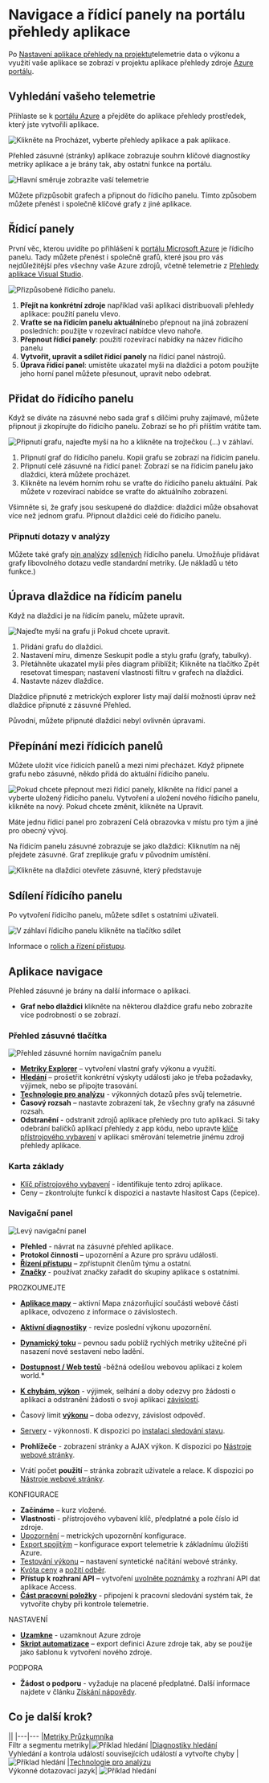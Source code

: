 <properties
    pageTitle="Řídicí panely ovládacích prvků a navigace v portálu aplikace přehledy | Microsoft Azure"
    description="Vytvoření zobrazení klíčových vylepšeného řízení spotřeby grafy a dotazů."
    services="application-insights"
    documentationCenter=""
    authors="alancameronwills"
    manager="douge"/>

<tags
    ms.service="application-insights"
    ms.workload="tbd"
    ms.tgt_pltfrm="ibiza"
    ms.devlang="multiple"
    ms.topic="article" 
    ms.date="10/18/2016"
    ms.author="awills"/>

# <a name="navigation-and-dashboards-in-the-application-insights-portal"></a>Navigace a řídicí panely na portálu přehledy aplikace

Po [Nastavení aplikace přehledy na projektu](app-insights-overview.md)telemetrie data o výkonu a využití vaše aplikace se zobrazí v projektu aplikace přehledy zdroje [Azure portálu](https://portal.azure.com).


## <a name="find-your-telemetry"></a>Vyhledání vašeho telemetrie

Přihlaste se k [portálu Azure](https://portal.azure.com) a přejděte do aplikace přehledy prostředek, který jste vytvořili aplikace.

![Klikněte na Procházet, vyberte přehledy aplikace a pak aplikace.](./media/app-insights-dashboards/00-start.png)

Přehled zásuvné (stránky) aplikace zobrazuje souhrn klíčové diagnostiky metriky aplikace a je brány tak, aby ostatní funkce na portálu.


![Hlavní směruje zobrazíte vaší telemetrie](./media/app-insights-dashboards/010-oview.png)

Můžete přizpůsobit grafech a připnout do řídicího panelu. Tímto způsobem můžete přenést i společně klíčové grafy z jiné aplikace.


## <a name="dashboards"></a>Řídicí panely

První věc, kterou uvidíte po přihlášení k [portálu Microsoft Azure](https://portal.azure.com) je řídicího panelu. Tady můžete přenést i společně grafů, které jsou pro vás nejdůležitější přes všechny vaše Azure zdrojů, včetně telemetrie z [Přehledy aplikace Visual Studio](app-insights-overview.md).
 

![Přizpůsobené řídicího panelu.](./media/app-insights-dashboards/31.png)


1. **Přejít na konkrétní zdroje** například vaši aplikaci distribuovali přehledy aplikace: použití panelu vlevo.
2. **Vraťte se na řídicím panelu aktuální**nebo přepnout na jiná zobrazení posledních: použijte v rozevírací nabídce vlevo nahoře.
3. **Přepnout řídicí panely**: použití rozevírací nabídky na název řídicího panelu
4. **Vytvořit, upravit a sdílet řídicí panely** na řídicí panel nástrojů.
5. **Úprava řídicí panel**: umístěte ukazatel myši na dlaždici a potom použijte jeho horní panel můžete přesunout, upravit nebo odebrat.


## <a name="add-to-a-dashboard"></a>Přidat do řídicího panelu

Když se díváte na zásuvné nebo sada graf s dílčími pruhy zajímavé, můžete připnout ji zkopírujte do řídicího panelu. Zobrazí se ho při příštím vrátíte tam.

![Připnutí grafu, najeďte myší na ho a klikněte na trojtečkou (...) v záhlaví.](./media/app-insights-dashboards/33.png)

1. Připnutí graf do řídicího panelu. Kopii grafu se zobrazí na řídicím panelu.
2. Připnutí celé zásuvné na řídicí panel: Zobrazí se na řídicím panelu jako dlaždici, která můžete procházet.
3. Klikněte na levém horním rohu se vraťte do řídicího panelu aktuální. Pak můžete v rozevírací nabídce se vraťte do aktuálního zobrazení.

Všimněte si, že grafy jsou seskupené do dlaždice: dlaždici může obsahovat více než jednom grafu. Připnout dlaždici celé do řídicího panelu.

### <a name="pin-any-query-in-analytics"></a>Připnutí dotazy v analýzy

Můžete také grafy [pin analýzy](app-insights-analytics-using.md#pin-to-dashboard) [sdílených](#share-dashboards-with-your-team) řídicího panelu. Umožňuje přidávat grafy libovolného dotazu vedle standardní metriky. (Je nákladů u této funkce.)

## <a name="adjust-a-tile-on-the-dashboard"></a>Úprava dlaždice na řídicím panelu

Když na dlaždici je na řídicím panelu, můžete upravit.

![Najeďte myší na grafu ji Pokud chcete upravit.](./media/app-insights-dashboards/36.png)

1. Přidání grafu do dlaždici. 
2. Nastavení míru, dimenze Seskupit podle a stylu grafu (grafy, tabulky).
3. Přetáhněte ukazatel myši přes diagram přiblížit; Klikněte na tlačítko Zpět resetovat timespan; nastavení vlastností filtru v grafech na dlaždici.
4. Nastavte název dlaždice.

Dlaždice připnuté z metrických explorer listy mají další možnosti úprav než dlaždice připnuté z zásuvné Přehled.

Původní, můžete připnuté dlaždici nebyl ovlivněn úpravami.


## <a name="switch-between-dashboards"></a>Přepínání mezi řídicích panelů

Můžete uložit více řídicích panelů a mezi nimi přecházet. Když připnete grafu nebo zásuvné, někdo přidá do aktuální řídicího panelu.

![Pokud chcete přepnout mezi řídicí panely, klikněte na řídicí panel a vyberte uložený řídicího panelu. Vytvoření a uložení nového řídicího panelu, klikněte na nový. Pokud chcete změnit, klikněte na Upravit.](./media/app-insights-dashboards/32.png)

Máte jednu řídicí panel pro zobrazení Celá obrazovka v místu pro tým a jiné pro obecný vývoj.


Na řídicím panelu zásuvné zobrazuje se jako dlaždici: Kliknutím na něj přejdete zásuvné. Graf zreplikuje grafu v původním umístění.

![Klikněte na dlaždici otevřete zásuvné, který představuje](./media/app-insights-dashboards/35.png)


## <a name="share-dashboards"></a>Sdílení řídicího panelu

Po vytvoření řídicího panelu, můžete sdílet s ostatními uživateli.

![V záhlaví řídicího panelu klikněte na tlačítko sdílet](./media/app-insights-dashboards/41.png)

Informace o [rolích a řízení přístupu](app-insights-resources-roles-access-control.md).

## <a name="app-navigation"></a>Aplikace navigace

Přehled zásuvné je brány na další informace o aplikaci.

* **Graf nebo dlaždici** klikněte na některou dlaždice grafu nebo zobrazíte více podrobností o se zobrazí.

### <a name="overview-blade-buttons"></a>Přehled zásuvné tlačítka


![Přehled zásuvné horním navigačním panelu](./media/app-insights-dashboards/app-overview-top-nav.png)


* [**Metriky Explorer**](app-insights-metrics-explorer.md) – vytvoření vlastní grafy výkonu a využití.
* [**Hledání**](app-insights-diagnostic-search.md) – prošetřit konkrétní výskyty události jako je třeba požadavky, výjimek, nebo se připojte trasování.
* [**Technologie pro analýzu**](app-insights-analytics.md) - výkonných dotazů přes svůj telemetrie.
* **Časový rozsah** – nastavte zobrazení tak, že všechny grafy na zásuvné rozsah.
* **Odstranění** - odstranit zdrojů aplikace přehledy pro tuto aplikaci. Si taky odebrání balíčků aplikací přehledy z app kódu, nebo upravte [klíče přístrojového vybavení](app-insights-create-new-resource.md#copy-the-instrumentation-key) v aplikaci směrování telemetrie jinému zdroji přehledy aplikace.

### <a name="essentials-tab"></a>Karta základy

* [Klíč přístrojového vybavení](app-insights-create-new-resource.md#copy-the-instrumentation-key) - identifikuje tento zdroj aplikace. 
* Ceny – zkontrolujte funkcí k dispozici a nastavte hlasitost Caps (čepice).


### <a name="app-navigation-bar"></a>Navigační panel


![Levý navigační panel](./media/app-insights-dashboards/app-left-nav-bar.png)

* **Přehled** - návrat na zásuvné přehled aplikace.
* **Protokol činnosti** – upozornění a Azure pro správu události.
* [**Řízení přístupu**](app-insights-resources-roles-access-control.md) – zpřístupnit členům týmu a ostatní.
* [**Značky**](../resource-group-using-tags.md) - používat značky zařadit do skupiny aplikace s ostatními.

PROZKOUMEJTE

* [**Aplikace mapy**](app-insights-app-map.md) – aktivní Mapa znázorňující součásti webové části aplikace, odvozeno z informace o závislostech.
* [**Aktivní diagnostiky**](app-insights-proactive-diagnostics.md) - revize poslední výkonu upozornění.
* [**Dynamický toku**](app-insights-metrics-explorer.md#live-stream) – pevnou sadu poblíž rychlých metriky užitečné při nasazení nové sestavení nebo ladění.
* [**Dostupnost / Web testů**](app-insights-monitor-web-app-availability.md) -běžná odešlou webovou aplikaci z kolem world.* 
* [**K chybám, výkon**](app-insights-web-monitor-performance.md) - výjimek, selhání a doby odezvy pro žádosti o aplikaci a odstranění žádosti o svoji aplikaci [závislostí](app-insights-asp-net-dependencies.md).
* Časový limit [**výkonu**](app-insights-web-monitor-performance.md) – doba odezvy, závislost odpověď. 
* [Servery](app-insights-web-monitor-performance.md) - výkonnosti. K dispozici po [instalaci sledování stavu](app-insights-monitor-performance-live-website-now.md).

* **Prohlížeče** - zobrazení stránky a AJAX výkon. K dispozici po [Nástroje webové stránky](app-insights-javascript.md).
* Vrátí počet **použití** – stránka zobrazit uživatele a relace. K dispozici po [Nástroje webové stránky](app-insights-javascript.md).

KONFIGURACE

* **Začínáme** – kurz vložené.
* **Vlastnosti** - přístrojového vybavení klíč, předplatné a pole číslo id zdroje.
* [Upozornění](app-insights-alerts.md) – metrických upozornění konfigurace.
* [Export spojitým](app-insights-export-telemetry.md) – konfigurace export telemetrie k základnímu úložišti Azure.
* [Testování výkonu](app-insights-monitor-web-app-availability.md#performance-tests) – nastavení syntetické načítání webové stránky.
* [Kvóta ceny](app-insights-pricing.md) a [požití odběr](app-insights-sampling.md).
* **Přístup k rozhraní API** – vytvoření [uvolněte poznámky](app-insights-annotations.md) a rozhraní API dat aplikace Access.
* [**Část pracovní položky**](app-insights-diagnostic-search.md#create-work-item) - připojení k pracovní sledování systém tak, že vytvoříte chyby při kontrole telemetrie.

NASTAVENÍ


* [**Uzamkne**](..\resource-group-lock-resources.md) - uzamknout Azure zdroje
* [**Skript automatizace**](app-insights-powershell.md) – export definici Azure zdroje tak, aby se použije jako šablonu k vytvoření nového zdroje.

PODPORA

* **Žádost o podporu** - vyžaduje na placené předplatné. Další informace najdete v článku [Získání nápovědy](app-insights-get-dev-support.md).

## <a name="whats-next"></a>Co je další krok?

||
|---|---
|[Metriky Průzkumníka](app-insights-metrics-explorer.md)<br/>Filtr a segmentu metriky|![Příklad hledání](./media/app-insights-dashboards/64.png)
|[Diagnostiky hledání](app-insights-diagnostic-search.md)<br/>Vyhledání a kontrola událostí souvisejících událostí a vytvořte chyby |![Příklad hledání](./media/app-insights-dashboards/61.png)
|[Technologie pro analýzu](app-insights-analytics.md)<br/>Výkonné dotazovací jazyk| ![Příklad hledání](./media/app-insights-dashboards/63.png)





